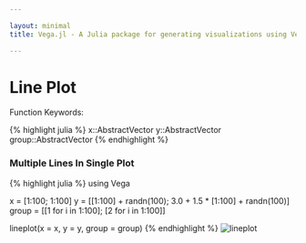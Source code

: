 ```yaml
---

layout: minimal
title: Vega.jl - A Julia package for generating visualizations using Vega

---
```


# Line Plot

Function Keywords:

{% highlight julia %}
x::AbstractVector
y::AbstractVector
group::AbstractVector
{% endhighlight %}

### Multiple Lines In Single Plot
{% highlight julia %}
using Vega

x = [1:100; 1:100]
y = [[1:100] + randn(100); 3.0 + 1.5 * [1:100] + randn(100)]
group = [[1 for i in 1:100]; [2 for i in 1:100]]

lineplot(x = x, y = y, group = group)
{% endhighlight %}
<img src ="http://johnmyleswhite.github.io/Vega.jl/images/lineplot.png" alt = "lineplot">